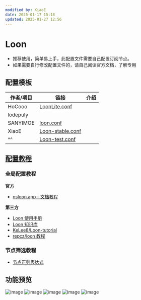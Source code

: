 ```yaml
---
modified by: XiaoE
date: 2025-01-17 15:18
updated: 2025-01-27 12:56
---
```

# Loon
- 推荐使用，简单易上手，此配置文件需要自己配置订阅节点。
- 如果需要自行修改配置文件的，请自己阅读官方文档，了解专用

## 配置模板

| 作者/项目    | 链接                                                                                                         | 介绍  |
| -------- | ---------------------------------------------------------------------------------------------------------- | --- |
| HoCooo   | [LoonLite.conf](https://github.com/HoCooo/Loon/blob/main/LoonLite.conf)                                    |     |
| lodepuly |                                                                                                            |     |
| SANYIMOE | [loon.conf](https://github.com/SANYIMOE/Quan_Shado_Conf/blob/master/conf/loon.conf)                        |     |
| XiaoE    | [Loon-stable.conf](https://raw.githubusercontent.com/LaolunsiG/PCR/main/Config_File/Loon/Loon-stable.conf) |     |
| ^^       | [Loon-test.conf](https://raw.githubusercontent.com/LaolunsiG/PCR/main/Config_File/Loon/Loon-test.conf)     |     |

## [配置教程](https://github.com/LaolunsiG/PCR/blob/main/Agency_Wiki/%E4%BB%A3%E7%90%86%E5%B7%A5%E5%85%B7%E9%85%8D%E7%BD%AE%E6%95%99%E7%A8%8B/Loon%20%E9%85%8D%E7%BD%AE%E6%95%99%E7%A8%8B.md)

### 全局配置教程

**官方**
- [nsloon.app - 文档教程](https://nsloon.app/docs/intro)

**第三方**
- [Loon 使用手册](https://coffee-elderberry-22b.notion.site/Loon-71747252d5054551a8cd10924064899c)
- [Loon 知识库](https://getupnote.com/share/notes/zSn1ShBmzNYISKcTgjXE5oHMrNf2/b6047d8b-621c-44af-bfa6-a28d35bcf928)
- [KeLee8/Loon-tutorial](https://github.com/KeLee8/Loon-tutorial)
- [repcz/loon 教程](https://wiki.repcz.link/loon/)

### 节点筛选教程
- [节点正则表达式](https://github.com/LaolunsiG/PCR/blob/main/Agency_Wiki/%E8%8A%82%E7%82%B9%E7%9A%84%E6%AD%A3%E5%88%99%E8%A1%A8%E8%BE%BE%E5%BC%8F.md)


## 功能预览
![image](https://github.com/LaolunsiG/PCR/blob/main/Config_File/Loon/Pictures/1.jpg?raw=true)
![image](https://github.com/LaolunsiG/PCR/blob/main/Config_File/Loon/Pictures/2.jpg?raw=true)
![image](https://github.com/LaolunsiG/PCR/blob/main/Config_File/Loon/Pictures/3.jpg?raw=true)
![image](https://github.com/LaolunsiG/PCR/blob/main/Config_File/Loon/Pictures/4.jpg?raw=true)
![image](https://github.com/LaolunsiG/PCR/blob/main/Config_File/Loon/Pictures/5.jpg?raw=true)



